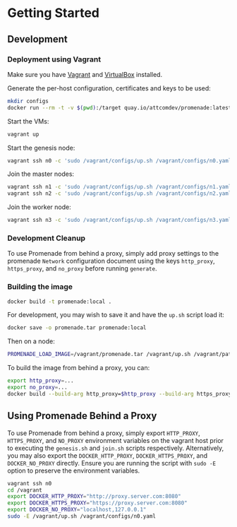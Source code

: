 # Getting Started

## Development

### Deployment using Vagrant

Make sure you have [Vagrant](https://vagrantup.com) and
[VirtualBox](https://www.virtualbox.org/wiki/Downloads) installed.

Generate the per-host configuration, certificates and keys to be used:

```bash
mkdir configs
docker run --rm -t -v $(pwd):/target quay.io/attcomdev/promenade:latest promenade -v generate -c /target/example/vagrant-input-config.yaml -o /target/configs
```

Start the VMs:

```bash
vagrant up
```

Start the genesis node:

```bash
vagrant ssh n0 -c 'sudo /vagrant/configs/up.sh /vagrant/configs/n0.yaml'
```

Join the master nodes:

```bash
vagrant ssh n1 -c 'sudo /vagrant/configs/up.sh /vagrant/configs/n1.yaml'
vagrant ssh n2 -c 'sudo /vagrant/configs/up.sh /vagrant/configs/n2.yaml'
```

Join the worker node:

```bash
vagrant ssh n3 -c 'sudo /vagrant/configs/up.sh /vagrant/configs/n3.yaml'
```

### Development Cleanup

To use Promenade from behind a proxy, simply add proxy settings to the
promenade `Network` configuration document using the keys `http_proxy`,
`https_proxy`, and `no_proxy` before running `generate`.

### Building the image

```bash
docker build -t promenade:local .
```

For development, you may wish to save it and have the `up.sh` script load it:

```bash
docker save -o promenade.tar promenade:local
```

Then on a node:

```bash
PROMENADE_LOAD_IMAGE=/vagrant/promenade.tar /vagrant/up.sh /vagrant/path/to/node-config.yaml
```

To build the image from behind a proxy, you can:

```bash
export http_proxy=...
export no_proxy=...
docker build --build-arg http_proxy=$http_proxy --build-arg https_proxy=$http_proxy --build-arg no_proxy=$no_proxy  -t promenade:local .
```

## Using Promenade Behind a Proxy

To use Promenade from behind a proxy, simply export `HTTP_PROXY`, `HTTPS_PROXY`, and `NO_PROXY` environment variables on the vagrant host prior to executing the `genesis.sh` and `join.sh` scripts respectively.  Alternatively, you may also export the `DOCKER_HTTP_PROXY`, `DOCKER_HTTPS_PROXY`, and `DOCKER_NO_PROXY` directly. Ensure you are running the script with `sudo -E` option to preserve the environment variables.

```bash
vagrant ssh n0
cd /vagrant
export DOCKER_HTTP_PROXY="http://proxy.server.com:8080"
export DOCKER_HTTPS_PROXY="https://proxy.server.com:8080"
export DOCKER_NO_PROXY="localhost,127.0.0.1"
sudo -E /vagrant/up.sh /vagrant/configs/n0.yaml
```
